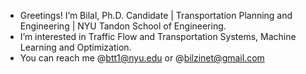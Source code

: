 - Greetings! I’m Bilal, Ph.D. Candidate | Transportation Planning and Engineering | NYU Tandon School of Engineering. 
- I’m interested in Traffic Flow and Transportation Systems, Machine Learning and Optimization.
- You can reach me @btt1@nyu.edu or @bilzinet@gmail.com

<!---
bilzinet/bilzinet is a ✨ special ✨ repository because its `README.md` (this file) appears on your GitHub profile.
You can click the Preview link to take a look at your changes.
--->

